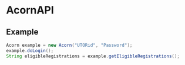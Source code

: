 # AcornAPI

## Example

```java
Acorn example = new Acorn("UTORid", "Password");
example.doLogin();
String eligibleRegistrations = example.getEligibleRegistrations();
```
